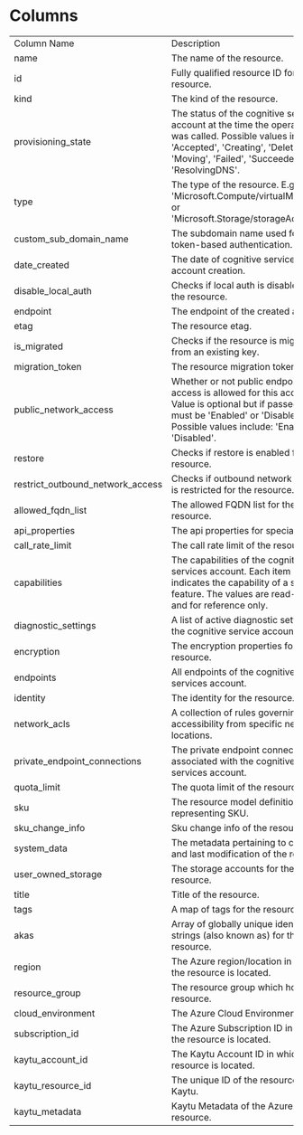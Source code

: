 # Columns  

<table>
	<tr><td>Column Name</td><td>Description</td></tr>
	<tr><td>name</td><td>The name of the resource.</td></tr>
	<tr><td>id</td><td>Fully qualified resource ID for the resource.</td></tr>
	<tr><td>kind</td><td>The kind of the resource.</td></tr>
	<tr><td>provisioning_state</td><td>The status of the cognitive services account at the time the operation was called. Possible values include: &#39;Accepted&#39;, &#39;Creating&#39;, &#39;Deleting&#39;, &#39;Moving&#39;, &#39;Failed&#39;, &#39;Succeeded&#39;, &#39;ResolvingDNS&#39;.</td></tr>
	<tr><td>type</td><td>The type of the resource. E.g. &#39;Microsoft.Compute/virtualMachines&#39; or &#39;Microsoft.Storage/storageAccounts&#39;.</td></tr>
	<tr><td>custom_sub_domain_name</td><td>The subdomain name used for token-based authentication.</td></tr>
	<tr><td>date_created</td><td>The date of cognitive services account creation.</td></tr>
	<tr><td>disable_local_auth</td><td>Checks if local auth is disabled for the resource.</td></tr>
	<tr><td>endpoint</td><td>The endpoint of the created account.</td></tr>
	<tr><td>etag</td><td>The resource etag.</td></tr>
	<tr><td>is_migrated</td><td>Checks if the resource is migrated from an existing key.</td></tr>
	<tr><td>migration_token</td><td>The resource migration token.</td></tr>
	<tr><td>public_network_access</td><td>Whether or not public endpoint access is allowed for this account. Value is optional but if passed in, must be &#39;Enabled&#39; or &#39;Disabled&#39;. Possible values include: &#39;Enabled&#39;, &#39;Disabled&#39;.</td></tr>
	<tr><td>restore</td><td>Checks if restore is enabled for the resource.</td></tr>
	<tr><td>restrict_outbound_network_access</td><td>Checks if outbound network access is restricted for the resource.</td></tr>
	<tr><td>allowed_fqdn_list</td><td>The allowed FQDN list for the resource.</td></tr>
	<tr><td>api_properties</td><td>The api properties for special APIs.</td></tr>
	<tr><td>call_rate_limit</td><td>The call rate limit of the resource.</td></tr>
	<tr><td>capabilities</td><td>The capabilities of the cognitive services account. Each item indicates the capability of a specific feature. The values are read-only and for reference only.</td></tr>
	<tr><td>diagnostic_settings</td><td>A list of active diagnostic settings for the cognitive service account.</td></tr>
	<tr><td>encryption</td><td>The encryption properties for the resource.</td></tr>
	<tr><td>endpoints</td><td>All endpoints of the cognitive services account.</td></tr>
	<tr><td>identity</td><td>The identity for the resource.</td></tr>
	<tr><td>network_acls</td><td>A collection of rules governing the accessibility from specific network locations.</td></tr>
	<tr><td>private_endpoint_connections</td><td>The private endpoint connection associated with the cognitive services account.</td></tr>
	<tr><td>quota_limit</td><td>The quota limit of the resource.</td></tr>
	<tr><td>sku</td><td>The resource model definition representing SKU.</td></tr>
	<tr><td>sku_change_info</td><td>Sku change info of the resource.</td></tr>
	<tr><td>system_data</td><td>The metadata pertaining to creation and last modification of the resource.</td></tr>
	<tr><td>user_owned_storage</td><td>The storage accounts for the resource.</td></tr>
	<tr><td>title</td><td>Title of the resource.</td></tr>
	<tr><td>tags</td><td>A map of tags for the resource.</td></tr>
	<tr><td>akas</td><td>Array of globally unique identifier strings (also known as) for the resource.</td></tr>
	<tr><td>region</td><td>The Azure region/location in which the resource is located.</td></tr>
	<tr><td>resource_group</td><td>The resource group which holds this resource.</td></tr>
	<tr><td>cloud_environment</td><td>The Azure Cloud Environment.</td></tr>
	<tr><td>subscription_id</td><td>The Azure Subscription ID in which the resource is located.</td></tr>
	<tr><td>kaytu_account_id</td><td>The Kaytu Account ID in which the resource is located.</td></tr>
	<tr><td>kaytu_resource_id</td><td>The unique ID of the resource in Kaytu.</td></tr>
	<tr><td>kaytu_metadata</td><td>Kaytu Metadata of the Azure resource.</td></tr>
</table>